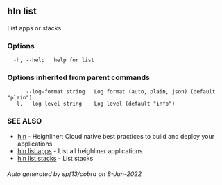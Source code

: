 ## hln list

List apps or stacks

### Options

```
  -h, --help   help for list
```

### Options inherited from parent commands

```
      --log-format string   Log format (auto, plain, json) (default "plain")
  -l, --log-level string    Log level (default "info")
```

### SEE ALSO

* [hln](hln.md)	 - Heighliner: Cloud native best practices to build and deploy your applications
* [hln list apps](hln_list_apps.md)	 - List all heighliner applications
* [hln list stacks](hln_list_stacks.md)	 - List stacks

###### Auto generated by spf13/cobra on 8-Jun-2022
